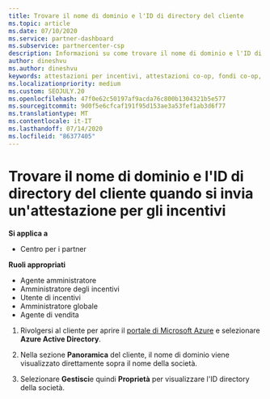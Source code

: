 ```yaml
---
title: Trovare il nome di dominio e l'ID di directory del cliente
ms.topic: article
ms.date: 07/10/2020
ms.service: partner-dashboard
ms.subservice: partnercenter-csp
description: Informazioni su come trovare il nome di dominio e l'ID di directory del cliente quando si invia un'attestazione.
author: dineshvu
ms.author: dineshvu
keywords: attestazioni per incentivi, attestazioni co-op, fondi co-op, OSA, ISV, associazione di ricavi, nome di dominio, ID directory
ms.localizationpriority: medium
ms.custom: SEOJULY.20
ms.openlocfilehash: 47f0e62c50197af9acda76c800b1304321b5e577
ms.sourcegitcommit: 9d0f5e6cfcaf191f95d153ae3a53fef1ab3d6f77
ms.translationtype: MT
ms.contentlocale: it-IT
ms.lasthandoff: 07/14/2020
ms.locfileid: "86377405"
---
```

# <a name="find-your-customers-domain-name-and-directory-id-when-submitting-an-incentives-claim"></a>Trovare il nome di dominio e l'ID di directory del cliente quando si invia un'attestazione per gli incentivi

**Si applica a**

- Centro per i partner

**Ruoli appropriati**

- Agente amministratore
- Amministratore degli incentivi
- Utente di incentivi
- Amministratore globale
- Agente di vendita

1. Rivolgersi al cliente per aprire il [portale di Microsoft Azure](https://portal.azure.com/#home) e selezionare **Azure Active Directory**.

2. Nella sezione **Panoramica** del cliente, il nome di dominio viene visualizzato direttamente sopra il nome della società.  

3. Selezionare **Gestisci**e quindi **Proprietà** per visualizzare l'ID directory della società.
